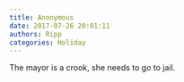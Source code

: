 ```yaml
---
title: Anonymous
date: 2017-07-26 20:01:11
authors: Ripp
categories: Holiday
---
```


 The mayor is a crook, she needs to go to jail.
